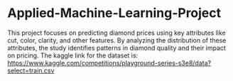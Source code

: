 # Applied-Machine-Learning-Project
This project focuses on predicting diamond prices using key attributes like cut, color, clarity, and other features. By analyzing the distribution of these attributes, the study identifies patterns in diamond quality and their impact on pricing. 
The kaggle link for the dataset is: https://www.kaggle.com/competitions/playground-series-s3e8/data?select=train.csv
